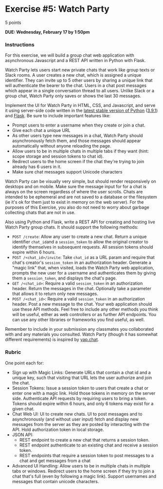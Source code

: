 # Exercise #5: Watch Party

5 points

**DUE: Wednesday, February 17 by 1:50pm**

### Instructions

For this exercise, we will build a group chat web application with asynchronous
Javascript and a REST API written in Python with Flask.

Watch Party lets users start new private chats that work like group texts or
Slack rooms. A user creates a new chat, which is assigned a unique identifier.
They can invite up to 5 other users by sharing a unique link that will
authenticate the bearer to the chat. Users in a chat post messages which appear
in a single conversation thread to all users. Unlike Slack or a group chat,
Watch Party only saves or shows the last 30 messages.

Implement the UI for Watch Party in HTML, CSS, and Javascript, and serve it
using server-side code written in the [latest stable version of Python](https://www.python.org/downloads/release/python-391/)
([3.9.1](https://www.python.org/downloads/release/python-391/))
and [Flask]((https://www.python.org/downloads/release/python-391/)). Be sure to
include important features like:
- Prompt users to enter a username when they create or join a chat.
- Give each chat a unique URL
- As other users type new messages in a chat, Watch Party should asynchronously
  fetch them, and those messages should appear automatically without anyone
  reloading the page.
- Allow users to be in multiple chats in multiple tabs if they want (hint: scope
  storage and session tokens to chat id).
- Redirect users to the home screen if the chat they're trying to join already
  has 6 users in it.
- Make sure chat messages support Unicode characters

Watch Party can be visually very simple, but should render responsively on
desktops and on mobile. Make sure the message input for for a chat is always on
the screen regardless of where the user scrolls. Chats are intended to be
ephemeral and are not saved to a database or the filesystem (ie it's ok for them
just to exist in memory on the web server). For the purposes of this Exercise,
you also do not need to worry about garbage collecting chats that are not in use.

Also using Python and Flask, write a REST API for creating and hosting live
Watch Party group chats. It should support the following methods:
- `POST /create`: Allow any user to create a new chat. Return a unique identifier
  `chat_id`and a `session_token` to allow the original creator to identify
  themselves in subsequent requests. All session tokens should expire within 6
  hours.
- `POST /<chat_id>/invite`: Take `chat_id` as a URL param and require that
  chat's creator's `session_token` in an authorization header.  Generate a
  "magic link" that, when visited, loads the Watch Party web application,
  prompts the new user for a username and authenticates them by giving them a
  `session_token`, and displays the chat's page.
- `GET /<chat_id>`: Require a valid `session_token` in an authorization header.
  Return the messages in the chat. Optionally take a parameter that allows it to
  return only new messages.
- `POST /<chat_id>`: Require a valid `session_token` in an authorization header.
  Post a new message to the chat.
Your web application should use these API methods. Feel free to include any
other methods you think will be useful, either as web controllers or as further
API endpoints. You can use any other libraries or frameworks you find useful, as
well.

Remember to include in your submission any classmates you collaborated with and
any materials you consulted. Watch Party (though it has somewhat different
requirements) is inspired by [yap.chat](https://yap.chat/).

### Rubric

One point each for:
- Sign up with Magic Links: Generate URLs that contain a chat id and a unique
  key, such that visiting that URL lets the user authorize and join the chat.
- Session Tokens: Issue a session token to users that create a chat or enter one
  with a magic link. Hold those tokens in memory on the server side. Authenticate
  API requests by requiring users to bring a token. Tokens should expire within
  6 hours, and only 6 tokens may exist for a given chat.
- Chat Web UI: UI to create new chats. UI to post messages and to asynchronously
  (and without user input) fetch and display new messages from the server as
  they are posted by interacting with the API. Hold authorization token in local
  storage.
- JSON API:
  - REST endpoint to create a new chat that returns a session token.
  - REST endpoint authenticate to an existing chat and receive a session token.
  - REST endpoints that require a session token to post messages to a chat and
    get messages from a chat
- Advanced UI Handling: Allow users to be in multiple chats in multiple tabs or
  windows. Redirect users to the home screen if they try to join a chat that's
  full (even by following a magic link). Support usernames and messages that
  contain unicode characters.
